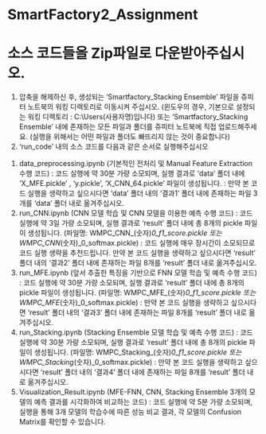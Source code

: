 # SmartFactory2_Assignment

# 소스 코드들을 Zip파일로 다운받아주십시오.
1. 압축을 해제하신 후, 생성되는 ‘Smartfactory_Stacking Ensemble’ 파일을 쥬피터 노트북의 워킹 디렉토리로 이동시켜 주십시오. (윈도우의 경우, 기본으로 설정되는 워킹 디렉토리 : C:\Users\(사용자명)입니다)
또는 ‘Smartfactory_Stacking Ensemble’ 내에 존재하는 모든 파일과 폴더를 쥬피터 노트북에 직접 업로드해주세요. (실행을 위해서는 어떤 파일과 폴더도 빠뜨리지 않는 것이 중요합니다)
2. ‘run_code’ 내의 소스 코드를 다음과 같은 순서로 실행해주십시오
1) data_preprocessing.ipynb  (기본적인 전처리 및 Manual Feature Extraction 수행 코드)
   : 코드 실행에 약 30분 가량 소모되며, 실행 결과로 ‘data’ 폴더 내에 ‘X_MFE.pickle’ , ‘y.pickle’, ‘X_CNN_64.pickle’ 파일이 생성됩니다.
   : 만약 본 코드 실행을 생략하고 싶으시다면 ‘data’ 폴더 내의 ‘결과1’ 폴더 내에 존재하는 파일 3개를 ‘data’ 폴더 내로 옮겨주십시오.
2) run_CNN.ipynb (CNN 모델 학습 및 CNN 모델을 이용한 예측 수행 코드)
   : 코드 실행에 약 3일 가량 소모되며, 실행 결과로 ‘result’ 폴더 내에 총 8개의 pickle 파일이 생성됩니다. (파일명: WMPC_CNN_(숫자)_0_f1_score.pickle 또는 WMPC_CNN_(숫자)_0_softmax.pickle)
   : 코드 실행에 매우 장시간이 소모되므로 코드 실행 생략을 추천드립니다. 만약 본 코드 실행을 생략하고 싶으시다면 ‘result’ 폴더 내의 ‘결과2’ 폴더 내에 존재하는 파일 8개를 ‘result’ 폴더 내로 옮겨주십시오.
3) run_MFE.ipynb (앞서 추출한 특징을 기반으로 FNN 모델 학습 및 예측 수행 코드)
   : 코드 실행에 약 30분 가량 소모되며, 실행 결과로 ‘result’ 폴더 내에 총 8개의 pickle 파일이 생성됩니다. (파일명: WMPC_MFE_(숫자)_0_f1_score.pickle 또는 WMPC_MFE_(숫자)_0_softmax.pickle)
   : 만약 본 코드 실행을 생략하고 싶으시다면 ‘result’ 폴더 내의 ‘결과3’ 폴더 내에 존재하는 파일 8개를 ‘result’ 폴더 내로 옮겨주십시오.
4) run_Stacking.ipynb (Stacking Ensemble 모델 학습 및 예측 수행 코드)
   : 코드 실행에 약 30분 가량 소모되며, 실행 결과로 ‘result’ 폴더 내에 총 8개의 pickle 파일이 생성됩니다. (파일명: WMPC_Stacking_(숫자)_0_f1_score.pickle 또는 WMPC_Stacking_(숫자)_0_softmax.pickle)
   : 만약 본 코드 실행을 생략하고 싶으시다면 ‘result’ 폴더 내의 ‘결과4’ 폴더 내에 존재하는 파일 8개를 ‘result’ 폴더 내로 옮겨주십시오.
5) Visualization_Result.ipynb
(MFE-FNN, CNN, Stacking Ensemble 3개의 모델의 예측 결과를 시각화하여 비교하는 코드)
   : 코드 실행에 약 5분 가량 소모되며, 실행을 통해 3개 모델의 학습수에 따른 성능 비교 결과, 각 모델의 Confusion Matrix를 확인할 수 있습니다.

